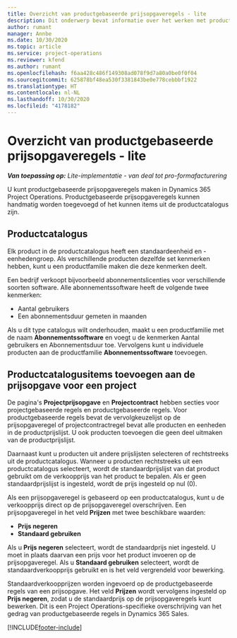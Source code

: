 ```yaml
---
title: Overzicht van productgebaseerde prijsopgaveregels - lite
description: Dit onderwerp bevat informatie over het werken met productgebaseerde prijsopgaveregels.
author: rumant
manager: Annbe
ms.date: 10/30/2020
ms.topic: article
ms.service: project-operations
ms.reviewer: kfend
ms.author: rumant
ms.openlocfilehash: f6aa428c486f149308ad078f9d7a80a0be0f0f04
ms.sourcegitcommit: 625878bf48ea530f3381843be0e778cebbbf1922
ms.translationtype: HT
ms.contentlocale: nl-NL
ms.lasthandoff: 10/30/2020
ms.locfileid: "4178182"
---
```

# <a name="product-based-quote-lines-overview---lite"></a>Overzicht van productgebaseerde prijsopgaveregels - lite

_**Van toepassing op:** Lite-implementatie - van deal tot pro-formafacturering_

U kunt productgebaseerde prijsopgaveregels maken in Dynamics 365 Project Operations. Productgebaseerde prijsopgaveregels kunnen handmatig worden toegevoegd of het kunnen items uit de productcatalogus zijn.

## <a name="product-catalog"></a>Productcatalogus

Elk product in de productcatalogus heeft een standaardeenheid en -eenhedengroep. Als verschillende producten dezelfde set kenmerken hebben, kunt u een productfamilie maken die deze kenmerken deelt. 

Een bedrijf verkoopt bijvoorbeeld abonnementslicenties voor verschillende soorten software. Alle abonnementssoftware heeft de volgende twee kenmerken:

- Aantal gebruikers
- Een abonnementsduur gemeten in maanden

Als u dit type catalogus wilt onderhouden, maakt u een productfamilie met de naam **Abonnementssoftware** en voegt u de kenmerken Aantal gebruikers en Abonnementsduur toe. Vervolgens kunt u individuele producten aan de productfamilie **Abonnementssoftware** toevoegen.

## <a name="add-product-catalog-items-to-a-project-quote"></a>Productcatalogusitems toevoegen aan de prijsopgave voor een project

De pagina's **Projectprijsopgave** en **Projectcontract** hebben secties voor projectgebaseerde regels en productgebaseerde regels. Voor productgebaseerde regels bevat de vervolgkeuzelijst op de prijsopgaveregel of projectcontractregel bevat alle producten en eenheden in de productprijslijst. U ook producten toevoegen die geen deel uitmaken van de productprijslijst.

Daarnaast kunt u producten uit andere prijslijsten selecteren of rechtstreeks uit de productcatalogus. Wanneer u producten rechtstreeks uit een productcatalogus selecteert, wordt de standaardprijslijst van dat product gebruikt om de verkoopprijs van het product te bepalen. Als er geen standaardprijslijst is ingesteld, wordt de prijs ingesteld op nul (0).

Als een prijsopgaveregel is gebaseerd op een productcatalogus, kunt u de verkoopprijs direct op de prijsopgaveregel overschrijven. Een prijsopgaveregel in het veld **Prijzen** met twee beschikbare waarden:

- **Prijs negeren**
- **Standaard gebruiken**

Als u **Prijs negeren** selecteert, wordt de standaardprijs niet ingesteld. U moet in plaats daarvan een prijs voor het product invoeren op de prijsopgaveregel. Als u **Standaard gebruiken** selecteert, wordt de standaardverkoopprijs gebruikt en is het veld vergrendeld voor bewerking.

Standaardverkoopprijzen worden ingevoerd op de productgebaseerde regels van een prijsopgave. Het veld **Prijzen** wordt vervolgens ingesteld op **Prijs negeren**, zodat u de standaardprijs op de prijsopgaveregels kunt bewerken. Dit is een Project Operations-specifieke overschrijving van het gedrag van productgebaseerde regels in Dynamics 365 Sales.


[!INCLUDE[footer-include](../../includes/footer-banner.md)]